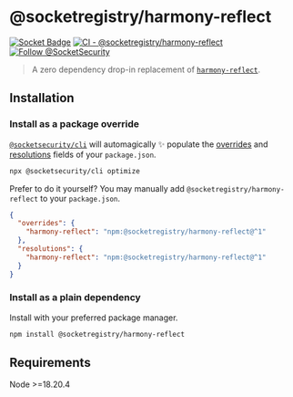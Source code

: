 # @socketregistry/harmony-reflect

[![Socket Badge](https://socket.dev/api/badge/npm/package/@socketregistry/harmony-reflect)](https://socket.dev/npm/package/@socketregistry/harmony-reflect)
[![CI - @socketregistry/harmony-reflect](https://github.com/SocketDev/socket-registry-js/actions/workflows/test.yml/badge.svg)](https://github.com/SocketDev/socket-registry-js/actions/workflows/test.yml)
[![Follow @SocketSecurity](https://img.shields.io/twitter/follow/SocketSecurity?style=social)](https://twitter.com/SocketSecurity)

> A zero dependency drop-in replacement of
> [`harmony-reflect`](https://www.npmjs.com/package/harmony-reflect).

## Installation

### Install as a package override

[`@socketsecurity/cli`](https://www.npmjs.com/package/@socketsecurity/cli) will
automagically :sparkles: populate the
[overrides](https://docs.npmjs.com/cli/v9/configuring-npm/package-json#overrides)
and [resolutions](https://yarnpkg.com/configuration/manifest#resolutions) fields
of your `package.json`.

```sh
npx @socketsecurity/cli optimize
```

Prefer to do it yourself? You may manually add `@socketregistry/harmony-reflect`
to your `package.json`.

```json
{
  "overrides": {
    "harmony-reflect": "npm:@socketregistry/harmony-reflect@^1"
  },
  "resolutions": {
    "harmony-reflect": "npm:@socketregistry/harmony-reflect@^1"
  }
}
```

### Install as a plain dependency

Install with your preferred package manager.

```sh
npm install @socketregistry/harmony-reflect
```

## Requirements

Node &gt;=18.20.4
